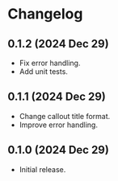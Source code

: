 # Changelog

## 0.1.2 (2024 Dec 29)

-   Fix error handling.
-   Add unit tests.

## 0.1.1 (2024 Dec 29)

-   Change callout title format.
-   Improve error handling.

## 0.1.0 (2024 Dec 29)

-   Initial release.
